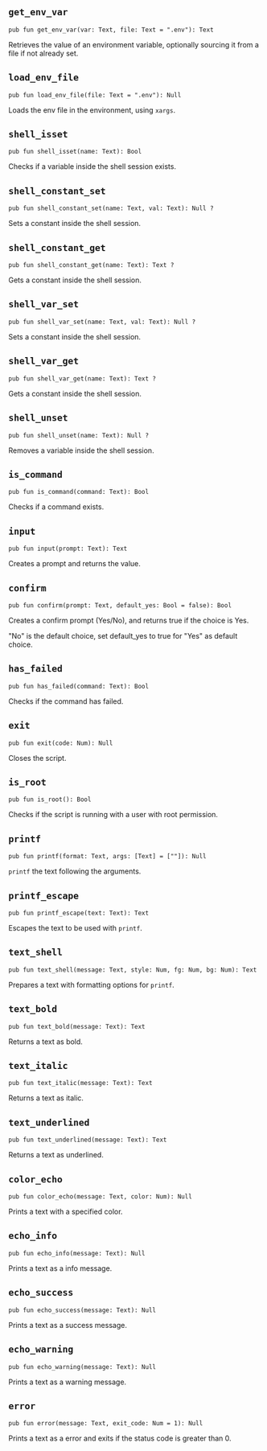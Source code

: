 ## `get_env_var`
```ab
pub fun get_env_var(var: Text, file: Text = ".env"): Text 
```

Retrieves the value of an environment variable, optionally sourcing it from a file if not already set.


## `load_env_file`
```ab
pub fun load_env_file(file: Text = ".env"): Null 
```

Loads the env file in the environment, using `xargs`.


## `shell_isset`
```ab
pub fun shell_isset(name: Text): Bool 
```

Checks if a variable inside the shell session exists.


## `shell_constant_set`
```ab
pub fun shell_constant_set(name: Text, val: Text): Null ? 
```

Sets a constant inside the shell session.


## `shell_constant_get`
```ab
pub fun shell_constant_get(name: Text): Text ? 
```

Gets a constant inside the shell session.


## `shell_var_set`
```ab
pub fun shell_var_set(name: Text, val: Text): Null ? 
```

Sets a constant inside the shell session.


## `shell_var_get`
```ab
pub fun shell_var_get(name: Text): Text ? 
```

Gets a constant inside the shell session.


## `shell_unset`
```ab
pub fun shell_unset(name: Text): Null ? 
```

Removes a variable inside the shell session.


## `is_command`
```ab
pub fun is_command(command: Text): Bool 
```

Checks if a command exists.


## `input`
```ab
pub fun input(prompt: Text): Text 
```

Creates a prompt and returns the value.


## `confirm`
```ab
pub fun confirm(prompt: Text, default_yes: Bool = false): Bool 
```

Creates a confirm prompt (Yes/No), and returns true if the choice is Yes.

"No" is the default choice, set default_yes to true for "Yes" as default choice.


## `has_failed`
```ab
pub fun has_failed(command: Text): Bool 
```

Checks if the command has failed.


## `exit`
```ab
pub fun exit(code: Num): Null 
```

Closes the script.


## `is_root`
```ab
pub fun is_root(): Bool 
```

Checks if the script is running with a user with root permission.


## `printf`
```ab
pub fun printf(format: Text, args: [Text] = [""]): Null 
```

`printf` the text following the arguments.


## `printf_escape`
```ab
pub fun printf_escape(text: Text): Text 
```

Escapes the text to be used with `printf`.


## `text_shell`
```ab
pub fun text_shell(message: Text, style: Num, fg: Num, bg: Num): Text 
```

Prepares a text with formatting options for `printf`.


## `text_bold`
```ab
pub fun text_bold(message: Text): Text 
```

Returns a text as bold.


## `text_italic`
```ab
pub fun text_italic(message: Text): Text 
```

Returns a text as italic.


## `text_underlined`
```ab
pub fun text_underlined(message: Text): Text 
```

Returns a text as underlined.


## `color_echo`
```ab
pub fun color_echo(message: Text, color: Num): Null 
```

Prints a text with a specified color.


## `echo_info`
```ab
pub fun echo_info(message: Text): Null 
```

Prints a text as a info message.


## `echo_success`
```ab
pub fun echo_success(message: Text): Null 
```

Prints a text as a success message.


## `echo_warning`
```ab
pub fun echo_warning(message: Text): Null 
```

Prints a text as a warning message.


## `error`
```ab
pub fun error(message: Text, exit_code: Num = 1): Null 
```

Prints a text as a error and exits if the status code is greater than 0.


